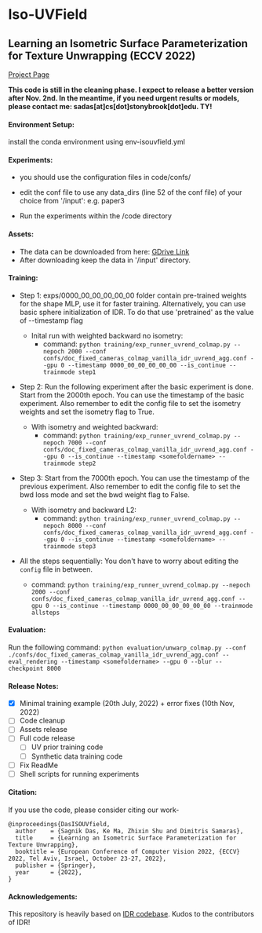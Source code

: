 
# Iso-UVField
## Learning an Isometric Surface Parameterization for Texture Unwrapping (ECCV 2022)

[Project Page](https://sagniklp.github.io/isouvf/)

**This code is still in the cleaning phase. I expect to release a better version after Nov. 2nd. In the meantime, if you need urgent results or models, please contact me: sadas[at]cs[dot]stonybrook[dot]edu. TY!**

#### Environment Setup:

install the conda environment using env-isouvfield.yml


#### Experiments:
- you should use the configuration files in code/confs/ 
- edit the conf file to use any data_dirs (line 52 of the conf file) of your choice from '/input':
    e.g. paper3

- Run the experiments within the /code directory

#### Assets:
- The data can be downloaded from here: [GDrive Link](https://drive.google.com/drive/folders/12SwQ7vhz-VlgryZbT3o0ZYe9ECs6SOb4?usp=share_link)
- After downloading keep the data in '/input' directory.

#### Training:
* Step 1: exps/0000_00_00_00_00_00 folder contain pre-trained weights for the shape MLP, use it for faster training. Alternatively, you can use basic sphere initialization of IDR. To do that use 'pretrained' as the value of --timestamp flag 
	- Inital run with weighted backward no isometry:
		- command: ```python training/exp_runner_uvrend_colmap.py --nepoch 2000 --conf confs/doc_fixed_cameras_colmap_vanilla_idr_uvrend_agg.conf --gpu 0 --timestamp 0000_00_00_00_00_00 --is_continue --trainmode step1```

* Step 2: Run the following experiment after the basic experiment is done. Start from the 2000th epoch. You can use the timestamp of the basic experiment. Also remember to edit the config file to set the isometry weights and set the isometry flag to True. 
    - With isometry and weighted backward:
    	- command: ```python training/exp_runner_uvrend_colmap.py --nepoch 7000 --conf confs/doc_fixed_cameras_colmap_vanilla_idr_uvrend_agg.conf --gpu 0 --is_continue --timestamp <somefoldername> --trainmode step2```
* Step 3: Start from the 7000th epoch. You can use the timestamp of the previous experiment. Also remember to edit the config file to set the bwd loss mode and set the bwd weight flag to False. 
    - With isometry and backward L2:
    	- command: ```python training/exp_runner_uvrend_colmap.py --nepoch 8000 --conf confs/doc_fixed_cameras_colmap_vanilla_idr_uvrend_agg.conf --gpu 0 --is_continue --timestamp <somefoldername> --trainmode step3```
* All the steps sequentially: You don't have to worry about editing the ```config``` file in between.
    - command: ```python training/exp_runner_uvrend_colmap.py --nepoch 2000 --conf confs/doc_fixed_cameras_colmap_vanilla_idr_uvrend_agg.conf --gpu 0 --is_continue --timestamp 0000_00_00_00_00_00 --trainmode allsteps```

#### Evaluation:

Run the following command:
```python evaluation/unwarp_colmap.py --conf ./confs/doc_fixed_cameras_colmap_vanilla_idr_uvrend_agg.conf --eval_rendering --timestamp <somefoldername> --gpu 0 --blur --checkpoint 8000```

#### Release Notes:
- [X] Minimal training example (20th July, 2022) + error fixes (10th Nov, 2022)
- [ ] Code cleanup 
- [ ] Assets release
- [ ] Full code release
	- [ ] UV prior training code
	- [ ] Synthetic data training code
- [ ] Fix ReadMe
- [ ] Shell scripts for running experiments

#### Citation:
If you use the code, please consider citing our work-
```
@inproceedings{DasISOUVfield,
  author    = {Sagnik Das, Ke Ma, Zhixin Shu and Dimitris Samaras},
  title     = {Learning an Isometric Surface Parameterization for Texture Unwrapping},
  booktitle = {European Conference of Computer Vision 2022, {ECCV} 2022, Tel Aviv, Israel, October 23-27, 2022},
  publisher = {Springer},
  year      = {2022},
}
```
#### Acknowledgements:
This repository is heavily based on [IDR codebase](https://github.com/lioryariv/idr). Kudos to the contributors of IDR!
